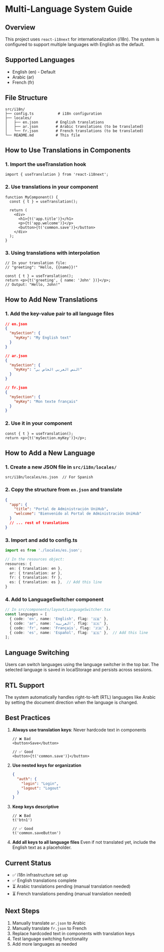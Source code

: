 # Multi-Language System Guide

## Overview
This project uses `react-i18next` for internationalization (i18n). The system is configured to support multiple languages with English as the default.

## Supported Languages
- English (en) - Default
- Arabic (ar)
- French (fr)

## File Structure
```
src/i18n/
├── config.ts           # i18n configuration
├── locales/
│   ├── en.json        # English translations
│   ├── ar.json        # Arabic translations (to be translated)
│   └── fr.json        # French translations (to be translated)
└── README.md          # This file
```

## How to Use Translations in Components

### 1. Import the useTranslation hook
```tsx
import { useTranslation } from 'react-i18next';
```

### 2. Use translations in your component
```tsx
function MyComponent() {
  const { t } = useTranslation();
  
  return (
    <div>
      <h1>{t('app.title')}</h1>
      <p>{t('app.welcome')}</p>
      <button>{t('common.save')}</button>
    </div>
  );
}
```

### 3. Using translations with interpolation
```tsx
// In your translation file:
// "greeting": "Hello, {{name}}!"

const { t } = useTranslation();
return <p>{t('greeting', { name: 'John' })}</p>;
// Output: "Hello, John!"
```

## How to Add New Translations

### 1. Add the key-value pair to all language files
```json
// en.json
{
  "mySection": {
    "myKey": "My English text"
  }
}

// ar.json
{
  "mySection": {
    "myKey": "النص العربي الخاص بي"
  }
}

// fr.json
{
  "mySection": {
    "myKey": "Mon texte français"
  }
}
```

### 2. Use it in your component
```tsx
const { t } = useTranslation();
return <p>{t('mySection.myKey')}</p>;
```

## How to Add a New Language

### 1. Create a new JSON file in `src/i18n/locales/`
```
src/i18n/locales/es.json  // For Spanish
```

### 2. Copy the structure from `en.json` and translate
```json
{
  "app": {
    "title": "Portal de Administración UniHub",
    "welcome": "Bienvenido al Portal de Administración UniHub"
  }
  // ... rest of translations
}
```

### 3. Import and add to config.ts
```typescript
import es from './locales/es.json';

// In the resources object:
resources: {
  en: { translation: en },
  ar: { translation: ar },
  fr: { translation: fr },
  es: { translation: es },  // Add this line
}
```

### 4. Add to LanguageSwitcher component
```typescript
// In src/components/layout/LanguageSwitcher.tsx
const languages = [
  { code: 'en', name: 'English', flag: '🇬🇧' },
  { code: 'ar', name: 'العربية', flag: '🇸🇦' },
  { code: 'fr', name: 'Français', flag: '🇫🇷' },
  { code: 'es', name: 'Español', flag: '🇪🇸' },  // Add this line
];
```

## Language Switching
Users can switch languages using the language switcher in the top bar. The selected language is saved in localStorage and persists across sessions.

## RTL Support
The system automatically handles right-to-left (RTL) languages like Arabic by setting the document direction when the language is changed.

## Best Practices

1. **Always use translation keys**: Never hardcode text in components
   ```tsx
   // ❌ Bad
   <button>Save</button>
   
   // ✅ Good
   <button>{t('common.save')}</button>
   ```

2. **Use nested keys for organization**
   ```json
   {
     "auth": {
       "login": "Login",
       "logout": "Logout"
     }
   }
   ```

3. **Keep keys descriptive**
   ```tsx
   // ❌ Bad
   t('btn1')
   
   // ✅ Good
   t('common.saveButton')
   ```

4. **Add all keys to all language files**
   Even if not translated yet, include the English text as a placeholder.

## Current Status
- ✅ i18n infrastructure set up
- ✅ English translations complete
- ⏳ Arabic translations pending (manual translation needed)
- ⏳ French translations pending (manual translation needed)

## Next Steps
1. Manually translate `ar.json` to Arabic
2. Manually translate `fr.json` to French
3. Replace hardcoded text in components with translation keys
4. Test language switching functionality
5. Add more languages as needed

